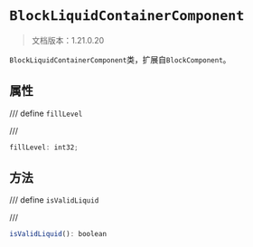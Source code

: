 # `BlockLiquidContainerComponent`

> 文档版本：1.21.0.20

`BlockLiquidContainerComponent`类，扩展自`BlockComponent`。

## 属性

/// define
`fillLevel`


///

```js
fillLevel: int32;
```


## 方法

/// define
`isValidLiquid`


///

```js
isValidLiquid(): boolean
```


